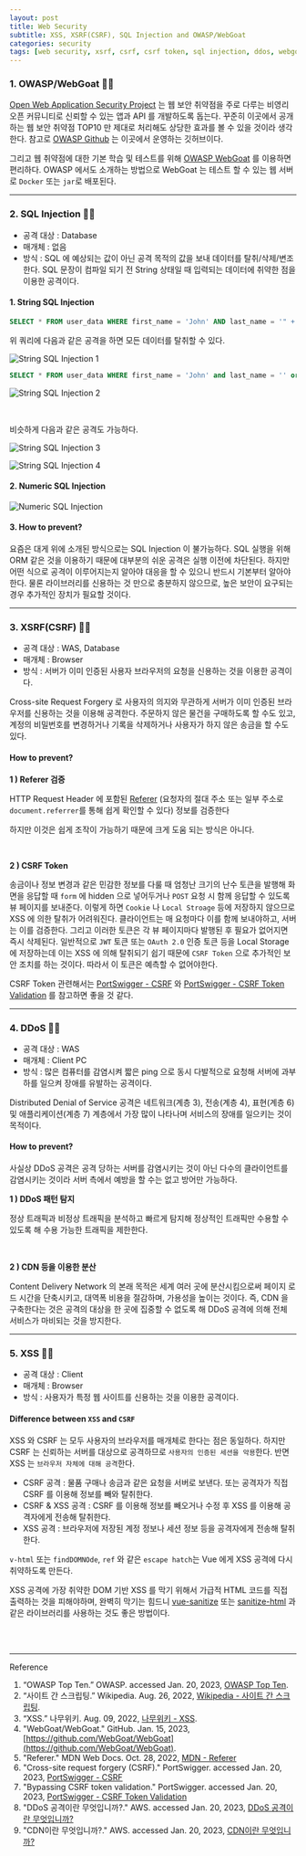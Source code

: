 ```yaml
---
layout: post
title: Web Security 
subtitle: XSS, XSRF(CSRF), SQL Injection and OWASP/WebGoat
categories: security
tags: [web security, xsrf, csrf, csrf token, sql injection, ddos, webgoat, xss, v-html, sop, cors]
---
```


### 1. OWASP/WebGoat 👩‍💻

[Open Web Application Security Project](https://owasp.org) 는 웹 보안 취약점을 주로 다루는 비영리 오픈 커뮤니티로 
신뢰할 수 있는 앱과 API 를 개발하도록 돕는다. 꾸준히 이곳에서 공개하는 웹 보안 취약점 TOP10 만 제대로 처리해도 상당한 효과를 볼 수 
있을 것이라 생각한다. 참고로 [OWASP Github](https://github.com/OWASP_) 는 이곳에서 운영하는 깃허브이다.

그리고 웹 취약점에 대한 기본 학습 및 테스트를 위해 [OWASP WebGoat](https://github.com/WebGoat/WebGoat) 를 이용하면 
편리하다. OWASP 에서도 소개하는 방법으로 WebGoat 는 테스트 할 수 있는 웹 서버로 `Docker` 또는 `jar`로 배포된다.

---

### 2. SQL Injection 👩‍💻

- 공격 대상 : Database
- 매개체 : 없음
- 방식 : SQL 에 예상되는 값이 아닌 공격 목적의 값을 보내 데이터를 탈취/삭제/변조한다. SQL 문장이 컴파일 되기 전 
        String 상태일 때 입력되는 데이터에 취약한 점을 이용한 공격이다.

#### 1. String SQL Injection

```sql
SELECT * FROM user_data WHERE first_name = 'John' AND last_name = '" + lastName + "';
```

위 쿼리에 다음과 같은 공격을 하면 모든 데이터를 탈취할 수 있다.

![String SQL Injection 1](/assets/images/posts/2023-01-20-xss-cors-sql-injection/string-sql-injection-1.png)

```sql
SELECT * FROM user_data WHERE first_name = 'John' and last_name = '' or '1' = '1'
```

![String SQL Injection 2](/assets/images/posts/2023-01-20-xss-cors-sql-injection/string-sql-injection-2.png)

<br>

비슷하게 다음과 같은 공격도 가능하다.

![String SQL Injection 3](/assets/images/posts/2023-01-20-xss-cors-sql-injection/string-sql-injection-3.png)

![String SQL Injection 4](/assets/images/posts/2023-01-20-xss-cors-sql-injection/string-sql-injection-4.png)

#### 2. Numeric SQL Injection

![Numeric SQL Injection](/assets/images/posts/2023-01-20-xss-cors-sql-injection/numeric-sql-injection.png)


#### 3. How to prevent?

요즘은 대게 위에 소개된 방식으로는 SQL Injection 이 불가능하다. SQL 실행을 위해 ORM 같은 것을 이용하기 때문에 
대부분의 쉬운 공격은 실행 이전에 차단된다. 하지만 어떤 식으로 공격이 이루어지는지 알아야 대응을 할 수 있으니 반드시 
기본부터 알아야한다. 물론 라이브러리를 신용하는 것 만으로 충분하지 않으므로, 높은 보안이 요구되는 경우 추가적인 장치가 
필요할 것이다.

---

### 3. XSRF(CSRF) 👩‍💻

- 공격 대상 : WAS, Database
- 매개체 : Browser
- 방식 : 서버가 이미 인증된 사용자 브라우저의 요청을 신용하는 것을 이용한 공격이다.

Cross-site Request Forgery 로 사용자의 의지와 무관하게 서버가 이미 인증된 브라우저를 신용하는 것을 이용해 
공격한다. 주문하지 않은 물건을 구매하도록 할 수도 있고, 계정의 비밀번호를 변경하거나 기록을 삭제하거나 사용자가 
하지 않은 송금을 할 수도 있다.

#### How to prevent?

__1 ) Referer 검증__

HTTP Request Header 에 포함된 [Referer][MDN - Referer] (요청자의 절대 주소 또는 일부 주소로 
`document.referrer`를 통해 쉽게 확인할 수 있다) 정보를 검증한다

하지만 이것은 쉽게 조작이 가능하기 때문에 크게 도움 되는 방식은 아니다.

<br>

__2 ) CSRF Token__

송금이나 정보 변경과 같은 민감한 정보를 다룰 때 엄청난 크기의 난수 토큰을 발행해 화면을 응답할 때 `form` 에 hidden 
으로 넣어두거나 `POST` 요청 시 함께 응답할 수 있도록 뷰 페이지를 보내준다. 이렇게 하면 `Cookie` 나 `Local Stroage` 
등에 저장하지 않으므로 XSS 에 의한 탈취가 어려워진다. 클라이언트는 매 요청마다 이를 함께 보내야하고, 서버는 이를 
검증한다. 그리고 이러한 토큰은 각 뷰 페이지마다 발행된 후 필요가 없어지면 즉시 삭제된다. 일반적으로 `JWT` 토큰 또는 
`OAuth 2.0` 인증 토큰 등을 Local Storage 에 저장하는데 이는 XSS 에 의해 탈취되기 쉽기 때문에 `CSRF Token` 
으로 추가적인 보안 조치를 하는 것이다. 따라서 이 토큰은 예측할 수 없어야한다.

CSRF Token 관련해서는 [PortSwigger - CSRF][PortSwigger - CSRF] 와 
[PortSwigger - CSRF Token Validation][PortSwigger - CSRF Token Validation] 를 참고하면 좋을 것 같다.

---

### 4. DDoS 👩‍💻

- 공격 대상 : WAS
- 매개체 : Client PC
- 방식 : 많은 컴퓨터를 감염시켜 짧은 ping 으로 동시 다발적으로 요청해 서버에 과부하를 일으켜 장애를 유발하는 공격이다.

Distributed Denial of Service 공격은 네트워크(계층 3), 전송(계층 4), 표현(계층 6) 및 애플리케이션(계층 7) 계층에서 
가장 많이 나타나며 서비스의 장애를 일으키는 것이 목적이다.

#### How to prevent?

사실상 DDoS 공격은 공격 당하는 서버를 감염시키는 것이 아닌 다수의 클라이언트를 감염시키는 것이라 서버 측에서 예방을 
할 수는 없고 방어만 가능하다.

__1 ) DDoS 패턴 탐지__

정상 트래픽과 비정상 트래픽을 분석하고 빠르게 탐지해 정상적인 트래픽만 수용할 수 있도록 해 수용 가능한 트래픽을 제한한다.

<br>

__2 ) CDN 등을 이용한 분산__

Content Delivery Network 의 본래 목적은 세계 여러 곳에 분산시킴으로써 페이지 로드 시간을 단축시키고, 대역폭 비용을 
절감하며, 가용성을 높이는 것이다. 즉, CDN 을 구축한다는 것은 공격의 대상을 한 곳에 집중할 수 없도록 해 DDoS 공격에 의해 전체 
서비스가 마비되는 것을 방지한다.

---

### 5. XSS 👩‍💻

- 공격 대상 : Client
- 매개체 : Browser
- 방식 : 사용자가 특정 웹 사이트를 신용하는 것을 이용한 공격이다.


#### Difference between `XSS` and `CSRF`

XSS 와 CSRF 는 모두 사용자의 브라우저를 매개체로 한다는 점은 동일하다. 하지만 CSRF 는 신뢰하는 서버를 대상으로
공격하므로 `사용자의 인증된 세션을 악용`한다. 반면 XSS 는 `브라우저 자체에 대해 공격`한다.

- CSRF 공격 : 물품 구매나 송금과 같은 요청을 서버로 보낸다. 또는 공격자가 직접 CSRF 를 이용해 정보를 빼와 탈취한다.
- CSRF & XSS 공격 : CSRF 를 이용해 정보를 빼오거나 수정 후 XSS 를 이용해 공격자에게 전송해 탈취한다.
- XSS 공격 : 브라우저에 저장된 계정 정보나 세션 정보 등을 공격자에게 전송해 탈취한다.


`v-html` 또는 `findDOMNOde`, `ref` 와 같은 `escape hatch`는 Vue 에게 XSS 공격에 다시 취약하도록 만든다.

XSS 공격에 가장 취약한 DOM 기반 XSS 를 막기 위해서 가급적 HTML 코드를 직접 출력하는 것을 피해야하며, 완벽히 막기는 힘드니
[vue-sanitize](https://www.npmjs.com/package/vue-sanitize) 또는
[sanitize-html](https://www.npmjs.com/package/sanitize-html) 과 같은 라이브러리를 사용하는 것도 좋은 방법이다.


<br><br>

---
Reference

1. “OWASP Top Ten.” OWASP. accessed Jan. 20, 2023, [OWASP Top Ten](https://owasp.org/www-project-top-ten/).
2. “사이트 간 스크립팅.” Wikipedia. Aug. 26, 2022, [Wikipedia - 사이트 간 스크립팅](https://ko.wikipedia.org/wiki/사이트_간_스크립팅).
3. “XSS.” 나무위키. Aug. 09, 2022, [나무위키 - XSS](https://namu.wiki/w/XSS#s-4.4).
4. "WebGoat/WebGoat." GitHub. Jan. 15, 2023, [https://github.com/WebGoat/WebGoat](https://github.com/WebGoat/WebGoat).
5. "Referer." MDN Web Docs. Oct. 28, 2022, [MDN - Referer][MDN - Referer]
6. "Cross-site request forgery (CSRF)." PortSwigger. accessed Jan. 20, 2023, [PortSwigger - CSRF][PortSwigger - CSRF]
7. "Bypassing CSRF token validation." PortSwigger. accessed Jan. 20, 2023, [PortSwigger - CSRF Token Validation][PortSwigger - CSRF Token Validation]
8. "DDoS 공격이란 무엇입니까?." AWS. accessed Jan. 20, 2023, [DDoS 공격이란 무엇입니까?](https://aws.amazon.com/ko/shield/ddos-attack-protection/)
9. "CDN이란 무엇입니까?." AWS. accessed Jan. 20, 2023, [CDN이란 무엇입니까?](https://aws.amazon.com/ko/what-is/cdn/)

[MDN - Referer]:https://developer.mozilla.org/en-US/docs/Web/HTTP/Headers/Referer
[PortSwigger - CSRF]:https://portswigger.net/web-security/csrf
[PortSwigger - CSRF Token Validation]:https://portswigger.net/web-security/csrf/bypassing-token-validation
